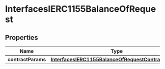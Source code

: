
# InterfacesIERC1155BalanceOfRequest

## Properties
Name | Type | Description | Notes
------------ | ------------- | ------------- | -------------
**contractParams** | [**InterfacesIERC1155BalanceOfRequestContractParams**](InterfacesIERC1155BalanceOfRequestContractParams.md) |  | 



